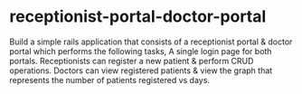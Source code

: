 # receptionist-portal-doctor-portal
Build a simple rails application that consists of a receptionist portal &amp; doctor portal which performs the following tasks, A single login page for both portals. Receptionists can register a new patient &amp; perform CRUD operations. Doctors can view registered patients &amp; view the graph that represents the number of patients registered vs days.
